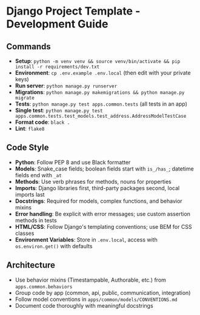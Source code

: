 # Django Project Template - Development Guide

## Commands
- **Setup**: `python -m venv venv && source venv/bin/activate && pip install -r requirements/dev.txt`
- **Environment**: `cp .env.example .env.local` (then edit with your private keys)
- **Run server**: `python manage.py runserver`
- **Migrations**: `python manage.py makemigrations && python manage.py migrate`
- **Tests**: `python manage.py test apps.common.tests` (all tests in an app)
- **Single test**: `python manage.py test apps.common.tests.test_models.test_address.AddressModelTestCase`
- **Format code**: `black .`
- **Lint**: `flake8`

## Code Style
- **Python**: Follow PEP 8 and use Black formatter
- **Models**: Snake_case fields; boolean fields start with `is_/has_`; datetime fields end with `_at`
- **Methods**: Use verb phrases for methods, nouns for properties
- **Imports**: Django libraries first, third-party packages second, local imports last
- **Docstrings**: Required for models, complex functions, and behavior mixins
- **Error handling**: Be explicit with error messages; use custom assertion methods in tests
- **HTML/CSS**: Follow Django's templating conventions; use BEM for CSS classes
- **Environment Variables**: Store in `.env.local`, access with `os.environ.get()` with defaults

## Architecture
- Use behavior mixins (Timestampable, Authorable, etc.) from `apps.common.behaviors`
- Group code by app (common, api, public, communication, integration)
- Follow model conventions in `apps/common/models/CONVENTIONS.md`
- Document code thoroughly with meaningful docstrings